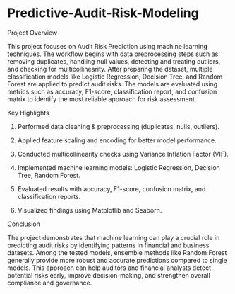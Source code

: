 # Predictive-Audit-Risk-Modeling

Project Overview

This project focuses on Audit Risk Prediction using machine learning techniques. The workflow begins with data preprocessing steps such as removing duplicates, handling null values, detecting and treating outliers, and checking for multicollinearity. After preparing the dataset, multiple classification models like Logistic Regression, Decision Tree, and Random Forest are applied to predict audit risks. The models are evaluated using metrics such as accuracy, F1-score, classification report, and confusion matrix to identify the most reliable approach for risk assessment.

Key Highlights

1. Performed data cleaning & preprocessing (duplicates, nulls, outliers).

2. Applied feature scaling and encoding for better model performance.

3. Conducted multicollinearity checks using Variance Inflation Factor (VIF).

4. Implemented machine learning models: Logistic Regression, Decision Tree, Random Forest.

5. Evaluated results with accuracy, F1-score, confusion matrix, and classification reports.

6. Visualized findings using Matplotlib and Seaborn.

Conclusion

The project demonstrates that machine learning can play a crucial role in predicting audit risks by identifying patterns in financial and business datasets. Among the tested models, ensemble methods like Random Forest generally provide more robust and accurate predictions compared to single models. This approach can help auditors and financial analysts detect potential risks early, improve decision-making, and strengthen overall compliance and governance.
